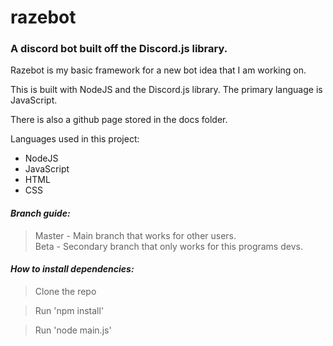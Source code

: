 # razebot
### A discord bot built off the Discord.js library.

Razebot is my basic framework for a new bot idea that I am working on.

This is built with NodeJS and the Discord.js library.
The primary language is JavaScript.

There is also a github page stored in the docs folder.

Languages used in this project:
* NodeJS
* JavaScript
* HTML
* CSS

#### *Branch guide:*
> Master - Main branch that works for other users.   
> Beta - Secondary branch that only works for this programs devs.   

#### *How to install dependencies:*
> Clone the repo

> Run 'npm install'

> Run 'node main.js'
